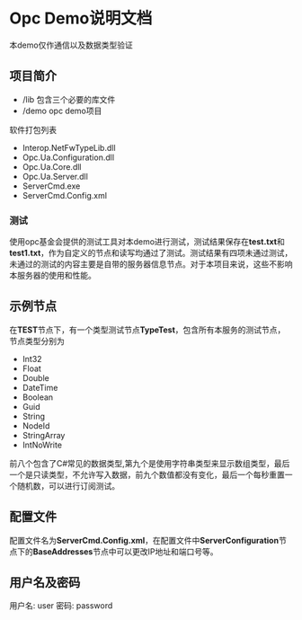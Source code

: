 # Opc Demo说明文档
本demo仅作通信以及数据类型验证
## 项目简介

- /lib 包含三个必要的库文件
- /demo opc demo项目  

软件打包列表  

- Interop.NetFwTypeLib.dll
- Opc.Ua.Configuration.dll
- Opc.Ua.Core.dll
- Opc.Ua.Server.dll
- ServerCmd.exe 
- ServerCmd.Config.xml  

### 测试
使用opc基金会提供的测试工具对本demo进行测试，测试结果保存在**test.txt**和**test1.txt**，作为自定义的节点和读写均通过了测试。测试结果有四项未通过测试，未通过的测试的内容主要是自带的服务器信息节点。对于本项目来说，这些不影响本服务器的使用和性能。  
## 示例节点
在**TEST**节点下，有一个类型测试节点**TypeTest**，包含所有本服务的测试节点，节点类型分别为  

- Int32
- Float
- Double
- DateTime
- Boolean
- Guid
- String
- NodeId
- StringArray
- IntNoWrite  

前八个包含了C#常见的数据类型,第九个是使用字符串类型来显示数组类型，最后一个是只读类型，不允许写入数据，前九个数值都没有变化，最后一个每秒重置一个随机数，可以进行订阅测试。  
## 配置文件
配置文件名为**ServerCmd.Config.xml**，在配置文件中**ServerConfiguration**节点下的**BaseAddresses**节点中可以更改IP地址和端口号等。
## 用户名及密码
用户名: user
密码: password